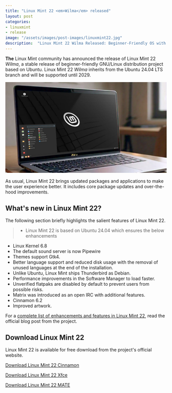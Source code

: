 ```yaml
---
title: "Linux Mint 22 <em>Wilma</em> released"
layout: post
categories:
- linuxmint
- release
image: "/assets/images/post-images/linuxmint22.jpg"
description:  "Linux Mint 22 Wilma Released: Beginner-Friendly OS with Updated Packages & Long-Term Support (Until 2029). Download Cinnamon, Xfce or MATE editions!"
---
```


**The** Linux Mint community has announced the release of Linux Mint 22 *Wilma*, a stable release of beginner-friendly GNU/Linux distribution project based on Ubuntu. Linux Mint 22 *Wilma* inherits from the Ubuntu 24.04 LTS branch and will be supported until 2029.

![Linux Mint 22 featured image](/assets/images/post-images/linuxmint22.jpg)

As usual, Linux Mint 22 brings updated packages and applications to make the user experience better. It includes core package updates and over-the-hood improvements.

## What's new in Linux Mint 22?

The following section briefly highlights the salient features of Linux Mint 22.

> - Linux Mint 22 is based on Ubuntu 24.04 which ensures the below enhancements
  - Linux Kernel 6.8
  - The default sound server is now Pipewire
  - Themes support Gtk4.
- Better language support and reduced disk usage with the removal of unused languages at the end of the installation.
- Unlike Ubuntu, Linux Mint ships Thunderbird as Debian.
- Performance improvements in the Software Manager to load faster.
- Unverified flatpaks are disabled by default to prevent users from possible risks.
- Matrix was introduced as an open IRC with additional features.
- Cinnamon 6.2
- Improved artwork.

For a [complete list of enhancements and features in Linux Mint 22](https://www.linuxmint.com/rel_wilma_whatsnew.php), read the official blog post from the project.

## Download Linux Mint 22

Linux Mint 22 is available for free download from the project's official website.

<a class="download" href="https://www.linuxmint.com/edition.php?id=316">Download Linux Mint 22 Cinnamon</a>

<a class="download" href="https://www.linuxmint.com/edition.php?id=317">Download Linux Mint 22 Xfce</a>

<a class="download" href="https://www.linuxmint.com/edition.php?id=318">Download Linux Mint 22 MATE</a>